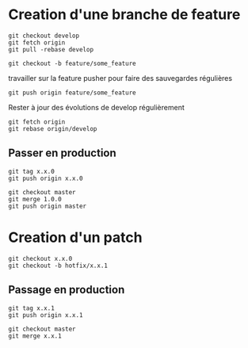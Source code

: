 
# Creation d'une branche de feature

    git checkout develop
    git fetch origin
    git pull -rebase develop
    
    git checkout -b feature/some_feature

travailler sur la feature
pusher pour faire des sauvegardes régulières

    git push origin feature/some_feature


Rester à jour des évolutions de develop régulièrement

    git fetch origin
    git rebase origin/develop

## Passer en production

    git tag x.x.0
    git push origin x.x.0

    git checkout master
    git merge 1.0.0
    git push origin master

# Creation d'un patch

    git checkout x.x.0
    git checkout -b hotfix/x.x.1

## Passage en production

    git tag x.x.1
    git push origin x.x.1

    git checkout master
    git merge x.x.1
